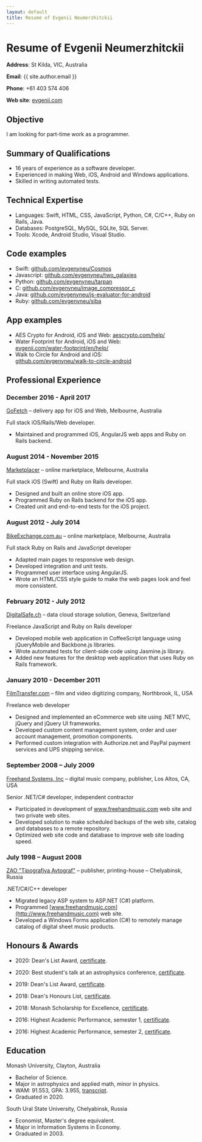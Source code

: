 ```yaml
---
layout: default
title: Resume of Evgenii Neumerzhitckii
---
```


# Resume of Evgenii Neumerzhitckii

**Address**: St Kilda, VIC, Australia

**Email**: {{ site.author.email }}

**Phone**: +61 403 574 406

**Web site**: [evgenii.com](https://evgenii.com)


## Objective

I am looking for part-time work as a programmer.



## Summary of Qualifications

* 16 years of experience as a software developer.
* Experienced in making Web, iOS, Android and Windows applications.
* Skilled in writing automated tests.


## Technical Expertise

* Languages: Swift, HTML, CSS, JavaScript, Python, C#, C/C++, Ruby on Rails, Java.
* Databases: PostgreSQL, MySQL, SQLite, SQL Server.
* Tools: Xcode, Android Studio, Visual Studio.



## Code examples

* Swift: [github.com/evgenyneu/Cosmos](https://github.com/evgenyneu/Cosmos)
* Javascript: [github.com/evgenyneu/two_galaxies](https://github.com/evgenyneu/two_galaxies)
* Python: [github.com/evgenyneu/tarpan](https://github.com/evgenyneu/tarpan)
* C: [github.com/evgenyneu/image_compressor_c](https://github.com/evgenyneu/image_compressor_c)
* Java: [github.com/evgenyneu/js-evaluator-for-android](https://github.com/evgenyneu/js-evaluator-for-android)
* Ruby: [github.com/evgenyneu/siba](https://github.com/evgenyneu/siba)


## App examples

* AES Crypto for Android, iOS and Web: [aescrypto.com/help/](http://aescrypto.com/help/)
* Water Footprint for Android, iOS and Web: <br>[evgenii.com/water-footprint/en/help/](https://evgenii.com/water-footprint/en/help/)
* Walk to Circle for Android and iOS: <br>[github.com/evgenyneu/walk-to-circle-android](https://github.com/evgenyneu/walk-to-circle-android)



## Professional Experience

### December 2016 - April 2017

[GoFetch](http://www.go-fetch.com.au) – delivery app for iOS and Web, Melbourne, Australia

Full stack iOS/Rails/Web developer.

* Maintained and programmed iOS, AngularJS web apps and Ruby on Rails backend.


### August 2014 - November 2015

[Marketplacer](http://marketplacer.com) – online marketplace, Melbourne, Australia

Full stack iOS (Swift) and Ruby on Rails developer.

* Designed and built an online store iOS app.
* Programmed Ruby on Rails backend for the iOS app.
* Created unit and end-to-end tests for the iOS project.


### August 2012 - July 2014

[BikeExchange.com.au](http://bikeexchange.com.au) – online marketplace, Melbourne, Australia

Full stack Ruby on Rails and JavaScript developer

* Adapted main pages to responsive web design.
* Developed integration and unit tests.
* Programmed user interface using AngularJS.
* Wrote an HTML/CSS style guide to make the web pages look and feel more consistent.


### February 2012 - July 2012

[DigitalSafe.ch](http://digitalsafe.ch) – data cloud storage solution, Geneva, Switzerland

Freelance JavaScript and Ruby on Rails developer

* Developed mobile web application in CoffeeScript language using jQueryMobile and Backbone.js libraries.
* Wrote automated tests for client-side code using Jasmine.js library.
* Added new features for the desktop web application that uses Ruby on Rails framework.



### January 2010 - December 2011

[FilmTransfer.com](http://filmtransfer.com) – film and video digitizing company, Northbrook, IL, USA

Freelance web developer

* Designed and implemented an eCommerce web site using .NET MVC, jQuery and jQuery UI frameworks.
* Developed custom content management system, order and user account management, promotion components.
* Performed custom integration with Authorize.net and PayPal payment services and UPS shipping service.


### September 2008 – July 2009

[Freehand Systems, Inc](http://www.freehandmusic.com) – digital music company, publisher, Los Altos, CA, USA

Senior .NET/C# developer, independent contractor

* Participated in development of www.freehandmusic.com web site and two private web sites.
* Developed solution to make scheduled backups of the web site, catalog and databases to a remote repository.
* Optimized web site code and database to improve web site loading speed.



### July 1998 – August 2008

[ZAO "Tipografiya Avtograf"](http://www.bookmusic.ru) – publisher, printing-house – Chelyabinsk, Russia

.NET/C#/C++ developer

* Migrated legacy ASP system to ASP.NET (C#) platform.
* Programmed [www.freehandmusic.com](http://www.freehandmusic.com) web site.
* Developed a Windows Forms application (C#) to remotely manage catalog of digital sheet music products.


## Honours & Awards

* 2020: Dean's List Award, [certificate](/image/resume/awards/2020/2020_monash_deans_list_award_evgenii_neumerzhitckii.pdf).

* 2020: Best student's talk at an astrophysics conference, [certificate](/image/resume/awards/2020/anita_2020_evgenii_neumerzhitckii.jpg).

* 2019: Dean's List Award, [certificate](/image/resume/awards/2019/2019_monash_deans_list_award_evgenii_neumerhitckii.jpg).

* 2018: Dean's Honours List, [certificate](/image/resume/awards/2018/2018_monash_deans_honours_list_award_evgenii_neumerhitckii.jpg).

* 2018: Monash Scholarship for Excellence, [certificate](/image/resume/awards/2018/2018_monash_scholarship_for_excellence_evgenii_neumerhitckii.jpg).

* 2016: Highest Academic Performance, semester 1, [certificate](/image/resume/awards/2016/highest_performance_award_semester2_2016.jpg).

* 2016: Highest Academic Performance, semester 2, [certificate](/image/resume/awards/2016/highest_performance_award_semester1_2016.jpg).



## Education

Monash University, Clayton, Australia

* Bachelor of Science.
* Major in astrophysics and applied math, minor in physics.
* WAM: 91.553, GPA: 3.955, [transcript](https://www.myequals.net/sharelink/40d924a5-fb37-4b0e-ad82-7f67d28944b7/14981233-9a15-47ac-87ef-443abd667846).
* Graduated in 2020.


South Ural State University, Chelyabinsk, Russia

* Economist, Master's degree equivalent.
* Major in Information Systems in Economy.
* Graduated in 2003.
